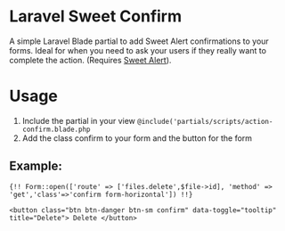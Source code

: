# Laravel Sweet Confirm
A simple Laravel Blade partial to add Sweet Alert confirmations to your forms. Ideal for when you need to ask your users if they really want to complete the action. (Requires <a href="https://github.com/uxweb/sweet-alert">Sweet Alert</a>).

# Usage
1. Include the partial in your view
<code>@include('partials/scripts/action-confirm.blade.php</code>
2. Add the class confirm to your form and the button for the form
<h2>Example:</h2>

`{!! Form::open(['route' => ['files.delete',$file->id], 'method' => 'get','class'=>'confirm form-horizontal']) !!}`

`<button class="btn btn-danger btn-sm confirm" data-toggle="tooltip" title="Delete">
  Delete
</button>`
